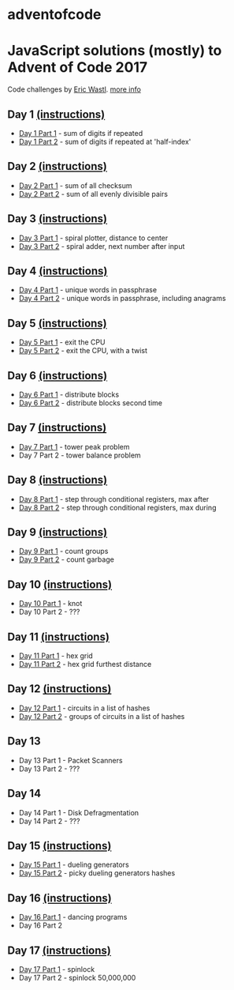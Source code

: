 # adventofcode

# JavaScript solutions (mostly) to Advent of Code 2017

Code challenges by [Eric Wastl](http://was.tl/).
[more info](http://adventofcode.com/2017/about)

## Day 1 [(instructions)](./day1/day1prompt.txt)

* [Day 1 Part 1](./day1/day1part1.js) - sum of digits if repeated
* [Day 1 Part 2](./day1/day1part2.js) - sum of digits if repeated at
  'half-index'

## Day 2 [(instructions)](./day2/day2prompt.txt)

* [Day 2 Part 1](./day2/day2part1.js) - sum of all checksum
* [Day 2 Part 2](./day2/day2part2.js) - sum of all evenly divisible pairs

## Day 3 [(instructions)](./day3/day3prompt.txt)

* [Day 3 Part 1](./day3/day3part1.js) - spiral plotter, distance to center
* [Day 3 Part 2](./day3/day3part2.js) - spiral adder, next number after input

## Day 4 [(instructions)](./day4/day4prompt.txt)

* [Day 4 Part 1](./day4/day4part1.js) - unique words in passphrase
* [Day 4 Part 2](./day4/day4part2.js) - unique words in passphrase, including
  anagrams

## Day 5 [(instructions)](./day5/day5prompt.txt)

* [Day 5 Part 1](./day5/day5part1.js) - exit the CPU
* [Day 5 Part 2](./day5/day5part2.js) - exit the CPU, with a twist

## Day 6 [(instructions)](./day6/day6prompt.txt)

* [Day 6 Part 1](./day6/day6part1.js) - distribute blocks
* [Day 6 Part 2](./day6/day6part2.js) - distribute blocks second time

## Day 7 [(instructions)](./day7/day7prompt.txt)

* [Day 7 Part 1](./day7/day7part1.js) - tower peak problem
* Day 7 Part 2 - tower balance problem

## Day 8 [(instructions)](./day8/day8prompt.txt)

* [Day 8 Part 1](./day8/day8part1.js) - step through conditional registers, max
  after
* [Day 8 Part 2](./day8/day8part2.js) - step through conditional registers, max
  during

## Day 9 [(instructions)](./day9/day9prompt.txt)

* [Day 9 Part 1](./day9/day9part1.js) - count groups
* [Day 9 Part 2](./day9/day9part2.js) - count garbage

## Day 10 [(instructions)](./day10/day10prompt.txt)

* [Day 10 Part 1](./day10/day10part1.js) - knot
* Day 10 Part 2 - ???

## Day 11 [(instructions)](./day11/day11prompt.txt)

* [Day 11 Part 1](./day11/day11part1.js) - hex grid
* [Day 11 Part 2](./day11/day11part2.js) - hex grid furthest distance

## Day 12 [(instructions)](./day12/day12prompt.txt)

* [Day 12 Part 1](./day12/day12part1.js) - circuits in a list of hashes
* [Day 12 Part 2](./day12/day12part2.js) - groups of circuits in a list of
  hashes

## Day 13

* Day 13 Part 1 - Packet Scanners
* Day 13 Part 2 - ???

## Day 14

* Day 14 Part 1 - Disk Defragmentation
* Day 14 Part 2 - ???

## Day 15 [(instructions)](./day15/day15prompt.txt)

* [Day 15 Part 1](./day15/day15part1.js) - dueling generators
* [Day 15 Part 2](./day15/day15part2.js) - picky dueling generators hashes

## Day 16 [(instructions)](./day16/day16prompt.txt)

* [Day 16 Part 1](./day16/day16part1.js) - dancing programs
* Day 16 Part 2

## Day 17 [(instructions)](./day17/day17prompt.txt)

* [Day 17 Part 1](./day17/day17part1.js) - spinlock
* Day 17 Part 2 - spinlock 50,000,000
